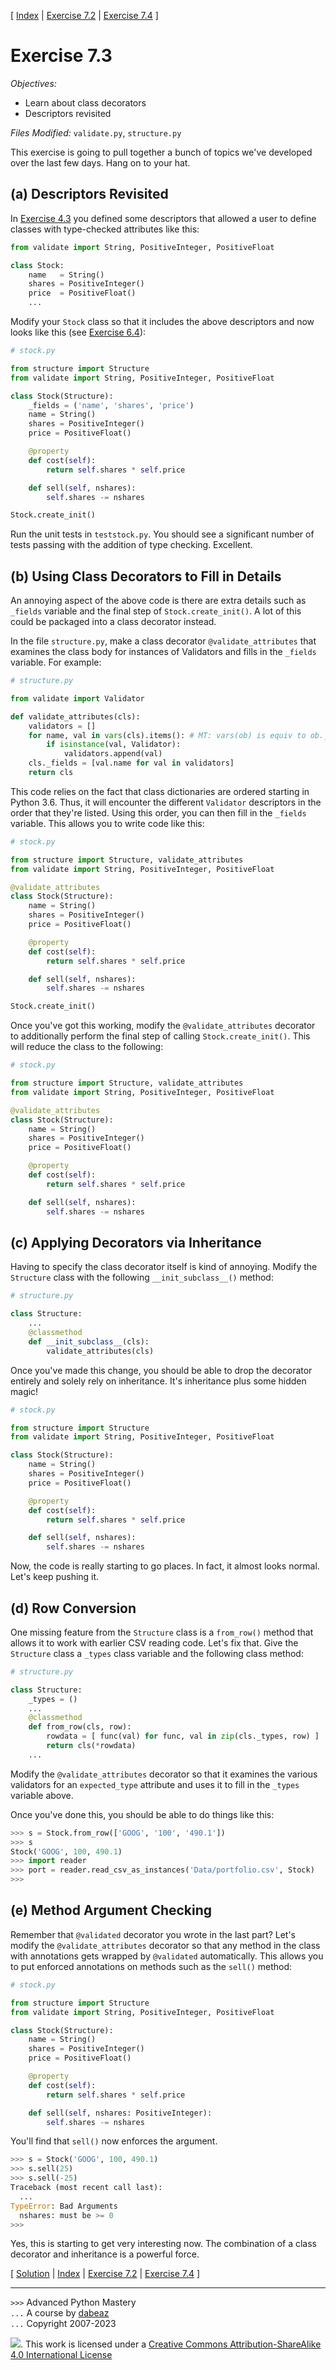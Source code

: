 \[ [Index](index.md) | [Exercise 7.2](ex7_2.md) | [Exercise 7.4](ex7_4.md) \]

# Exercise 7.3

*Objectives:*

- Learn about class decorators
- Descriptors revisited

*Files Modified:* `validate.py`, `structure.py`

This exercise is going to pull together a bunch of topics we've
developed over the last few days. Hang on to your hat.

## (a) Descriptors Revisited

In [Exercise 4.3](ex4_3.md) you defined some descriptors that
allowed a user to define classes with type-checked attributes like
this:

```python
from validate import String, PositiveInteger, PositiveFloat

class Stock:
    name   = String()
    shares = PositiveInteger()
    price  = PositiveFloat()
    ...
```

Modify your `Stock` class so that it includes the above descriptors
and now looks like this (see [Exercise 6.4](ex6_4.md)):

```python
# stock.py

from structure import Structure
from validate import String, PositiveInteger, PositiveFloat

class Stock(Structure):
    _fields = ('name', 'shares', 'price')
    name = String()
    shares = PositiveInteger()
    price = PositiveFloat()

    @property
    def cost(self):
        return self.shares * self.price

    def sell(self, nshares):
        self.shares -= nshares

Stock.create_init()
```

Run the unit tests in `teststock.py`.  You should see a significant
number of tests passing with the addition of type checking.
Excellent.

## (b) Using Class Decorators to Fill in Details

An annoying aspect of the above code is there are extra details such as 
`_fields` variable and the final step of `Stock.create_init()`.  A lot
of this could be packaged into a class decorator instead.

In the file `structure.py`, make a class decorator `@validate_attributes`
that examines the class body for instances of Validators and fills in
the `_fields` variable.  For example:

```python
# structure.py

from validate import Validator

def validate_attributes(cls):
    validators = []
    for name, val in vars(cls).items(): # MT: vars(ob) is equiv to ob.__dict__
        if isinstance(val, Validator):
            validators.append(val)
    cls._fields = [val.name for val in validators]
    return cls
```

This code relies on the fact that class dictionaries are ordered
starting in Python 3.6.  Thus, it will encounter the different
`Validator` descriptors in the order that they're listed.  Using this
order, you can then fill in the `_fields` variable.   This allows
you to write code like this:

```python
# stock.py

from structure import Structure, validate_attributes
from validate import String, PositiveInteger, PositiveFloat

@validate_attributes
class Stock(Structure):
    name = String()
    shares = PositiveInteger()
    price = PositiveFloat()

    @property
    def cost(self):
        return self.shares * self.price

    def sell(self, nshares):
        self.shares -= nshares

Stock.create_init()
```

Once you've got this working, modify the `@validate_attributes`
decorator to additionally perform the final step of calling
`Stock.create_init()`.   This will reduce the class to the
following:

```python
# stock.py

from structure import Structure, validate_attributes
from validate import String, PositiveInteger, PositiveFloat

@validate_attributes
class Stock(Structure):
    name = String()
    shares = PositiveInteger()
    price = PositiveFloat()

    @property
    def cost(self):
        return self.shares * self.price

    def sell(self, nshares):
        self.shares -= nshares
```

## (c) Applying Decorators via Inheritance

Having to specify the class decorator itself is kind of annoying.  Modify the
`Structure` class with the following `__init_subclass__()` method:

```python
# structure.py

class Structure:
    ...
    @classmethod
    def __init_subclass__(cls):
        validate_attributes(cls)
```

Once you've made this change, you should be able to drop the decorator entirely and
solely rely on inheritance. It's inheritance plus some hidden magic!

```python
# stock.py

from structure import Structure
from validate import String, PositiveInteger, PositiveFloat

class Stock(Structure):
    name = String()
    shares = PositiveInteger()
    price = PositiveFloat()

    @property
    def cost(self):
        return self.shares * self.price

    def sell(self, nshares):
        self.shares -= nshares
```

Now, the code is really starting to go places. In fact, it almost
looks normal.  Let's keep pushing it.

## (d) Row Conversion

One missing feature from the `Structure` class is a `from_row()` method that
allows it to work with earlier CSV reading code.   Let's fix that.  Give the
`Structure` class a `_types` class variable and the following class method:

```python
# structure.py

class Structure:
    _types = ()
    ...
    @classmethod
    def from_row(cls, row):
        rowdata = [ func(val) for func, val in zip(cls._types, row) ]
        return cls(*rowdata)
    ...
```

Modify the `@validate_attributes` decorator so that it examines the
various validators for an `expected_type` attribute and uses it to 
fill in the `_types` variable above.

Once you've done this, you should be able to do things like this:

```python
>>> s = Stock.from_row(['GOOG', '100', '490.1'])
>>> s
Stock('GOOG', 100, 490.1)
>>> import reader
>>> port = reader.read_csv_as_instances('Data/portfolio.csv', Stock)
>>>
```

## (e) Method Argument Checking

Remember that `@validated` decorator you wrote in the last part?
Let's modify the `@validate_attributes` decorator so that any method
in the class with annotations gets wrapped by `@validated`
automatically.  This allows you to put enforced annotations on methods
such as the `sell()` method:

```python
# stock.py

from structure import Structure
from validate import String, PositiveInteger, PositiveFloat

class Stock(Structure):
    name = String()
    shares = PositiveInteger()
    price = PositiveFloat()

    @property
    def cost(self):
        return self.shares * self.price

    def sell(self, nshares: PositiveInteger):
        self.shares -= nshares
```

You'll find that `sell()` now enforces the argument.

```python
>>> s = Stock('GOOG', 100, 490.1)
>>> s.sell(25)
>>> s.sell(-25)
Traceback (most recent call last):
  ...
TypeError: Bad Arguments
  nshares: must be >= 0
>>>
```

Yes, this is starting to get very interesting now.  The combination of a class decorator and
inheritance is a powerful force.

\[ [Solution](soln7_3.md) | [Index](index.md) | [Exercise 7.2](ex7_2.md) | [Exercise 7.4](ex7_4.md) \]

----
`>>>` Advanced Python Mastery  
`...` A course by [dabeaz](https://www.dabeaz.com)  
`...` Copyright 2007-2023  

![](https://i.creativecommons.org/l/by-sa/4.0/88x31.png). This work is licensed under a [Creative Commons Attribution-ShareAlike 4.0 International License](http://creativecommons.org/licenses/by-sa/4.0/)
